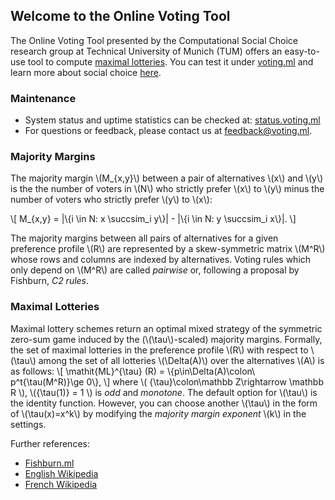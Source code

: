 ## Welcome to the Online Voting Tool

The Online Voting Tool presented by the Computational Social Choice research group at Technical University of Munich (TUM) offers an easy-to-use tool to compute [maximal lotteries](http://fishburn.ml/).
You can test it under [voting.ml](https://voting.ml) and learn more about social choice [here](http://dss.in.tum.de/14-research/research-projects/56-algorithmic-game-theory-and-computational-social-choice.html).

### Maintenance
* System status and uptime statistics can be checked at: [status.voting.ml](https://status.voting.ml/)
* For questions or feedback, please contact us at <feedback@voting.ml>.

### Majority Margins
The majority margin \\(M\_{x,y}\\) between a pair of alternatives \\(x\\) and \\(y\\) is the the number of voters in \\(N\\) who strictly prefer \\(x\\) to \\(y\\) minus the number of voters who strictly prefer \\(y\\) to \\(x\\):

\\[ M\_{x,y} = |\\{i \in N: x \succsim\_i y\\}| - |\\{i \in N: y \succsim\_i x\\}|.  \\]

The majority margins between all pairs of alternatives for a given preference profile \\(R\\) are represented by a skew-symmetric matrix \\(M^R\\) whose rows and columns are indexed by alternatives. Voting rules which only depend on \\(M^R\\) are called *pairwise* or, following a proposal by Fishburn, *C2 rules*.

### Maximal Lotteries
Maximal lottery schemes return an optimal mixed strategy of the symmetric zero-sum game induced by the (\\(\tau\\)-scaled) majority margins. Formally, the set of maximal lotteries in the preference profile \\(R\\) with respect to \\(\tau\\) among the set of all lotteries \\(\Delta(A)\\) over the alternatives \\(A\\) is as follows:
\\[ \mathit{ML}^{\tau} (R) = \\{p\in\Delta(A)\colon\ p^t{\tau(M^R)}\ge 0\\}, \\]
where \\( {\tau}\colon\mathbb Z\rightarrow \mathbb R \\), \\({\tau(1)} = 1 \\) is *odd* and *monotone*. The default option for \\(\tau\\) is the identity function. However, you can choose another \\(\tau\\) in the form of \\(\tau(x)=x^k\\) by modifying the *majority margin exponent* \\(k\\) in the settings.

Further references:

* [Fishburn.ml](http://fishburn.ml/)
* [English Wikipedia](https://en.wikipedia.org/wiki/Maximal_lotteries)
* [French Wikipedia](https://fr.wikipedia.org/wiki/Scrutin_de_Condorcet_randomisé)

<!---
### Other voting rules
* Borda
* Nanson
* Baldwin
* Black
* MaxiMin
* Tideman
* Plurality
* Plurality with Runoff
* Instant-Runoff
* Anti-Plurality
* Bucklin
* Coombs
* Copeland
* Uncovered Set
* Essential Set
* Bipartisan Set
* Kemeny
* Schulze
* Ranked Pairs
* Condorcet
* Pareto

Whenever you commit to this repository, GitHub Pages will run [Jekyll](https://jekyllrb.com/) to rebuild the pages in your site, from the content in your Markdown files.

### Markdown

Markdown is a lightweight and easy-to-use syntax for styling your writing. It includes conventions for

```markdown
Syntax highlighted code block

# Header 1
## Header 2
### Header 3

- Bulleted
- List

1. Numbered
2. List

**Bold** and _Italic_ and `Code` text

[Link](url) and ![Image](src)
```

For more details see [GitHub Flavored Markdown](https://guides.github.com/features/mastering-markdown/).

### Jekyll Themes

Your Pages site will use the layout and styles from the Jekyll theme you have selected in your [repository settings](https://github.com/VotingTool/VotingTool.github.io/settings). The name of this theme is saved in the Jekyll `_config.yml` configuration file.

### Support or Contact

Having trouble with Pages? Check out our [documentation](https://help.github.com/categories/github-pages-basics/) or [contact support](https://github.com/contact) and we’ll help you sort it out.
-->
